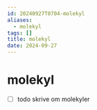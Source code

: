 ```yaml
---
id: 20240927T0704-molekyl
aliases:
  - molekyl
tags: []
title: molekyl
date: 2024-09-27
---
```


# molekyl

- [ ] todo skrive om molekyler

